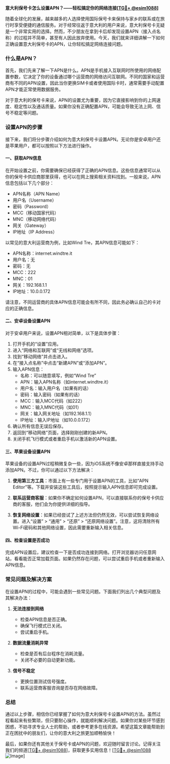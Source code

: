 **意大利保号卡怎么设置APN？——轻松搞定你的网络连接[[TG💪+ @esim1088](https://t.me/s/esim1088)]**

随着全球化的发展，越来越多的人选择使用国际保号卡来保持与家乡的联系或在旅行时享受便捷的通信服务。对于经常往返于意大利的用户来说，意大利保号卡无疑是一个非常实用的选择。然而，不少朋友在拿到卡后却发现设置APN（接入点名称）的过程并不简单，甚至有人因此放弃使用。今天，我们就来详细讲解一下如何正确设置意大利保号卡的APN，让你轻松搞定网络连接问题。

### 什么是APN？

首先，我们先来了解一下APN是什么。APN是手机接入互联网时所使用的网络配置参数，它决定了你的设备通过哪个运营商的网络访问互联网。不同的国家和运营商有不同的APN设置，因此当你更换SIM卡或者使用国际卡时，通常需要手动配置APN才能正常使用数据服务。

对于意大利的保号卡来说，APN的设置尤为重要，因为它直接影响到你的上网速度、稳定性以及通话质量。如果你没有正确配置APN，可能会导致无法上网、信号不稳定等问题。

### 设置APN的步骤

接下来，我们将分步骤介绍如何为意大利保号卡设置APN。无论你是安卓用户还是苹果用户，都可以按照以下方法进行操作。

#### **一、获取APN信息**

在开始设置之前，你需要确保已经获得了正确的APN信息。这些信息通常可以从你的保号卡供应商那里获得，也可以在网上搜索相关资料找到。一般来说，APN信息包括以下几个部分：

- APN名称（APN Name）
- 用户名（Username）
- 密码（Password）
- MCC（移动国家代码）
- MNC（移动网络代码）
- 网关（Gateway）
- IP地址（IP Address）

以常见的意大利运营商为例，比如Wind Tre，其APN信息可能如下：

- APN名称：internet.windtre.it
- 用户名：无
- 密码：无
- MCC：222
- MNC：01
- 网关：192.168.1.1
- IP地址：10.0.0.172

请注意，不同运营商的具体APN信息可能会有所不同，因此务必确认自己的卡对应的正确信息。

#### **二、安卓设备设置APN**

对于安卓用户来说，设置APN相对简单，以下是具体步骤：

1. 打开手机的“设置”应用。
2. 进入“网络和互联网”或“无线和网络”选项。
3. 找到“移动网络”并点击进入。
4. 在“接入点名称”中点击“新建APN”或“添加APN”。
5. 输入APN信息：
   - 名称：可以随意填写，例如“Wind Tre”
   - APN：输入APN名称（如internet.windtre.it）
   - 用户名：输入用户名（如果有的话）
   - 密码：输入密码（如果有的话）
   - MCC：输入MCC代码（如222）
   - MNC：输入MNC代码（如01）
   - 网关：输入网关地址（如192.168.1.1）
   - IP地址：输入IP地址（如10.0.0.172）
6. 确认所有信息无误后保存。
7. 返回到“移动网络”页面，选择刚刚创建的新APN。
8. 关闭手机飞行模式或者重启手机以激活新的APN设置。

#### **三、苹果设备设置APN**

苹果设备的设置APN过程稍微复杂一些，因为iOS系统不像安卓那样直接支持手动添加APN。不过，你可以通过以下方法解决：

1. **使用第三方工具**：市面上有一些专门用于设置APN的工具，比如“APN Editor”等。下载并安装这些工具后，按照提示输入APN信息即可完成设置。
   
2. **联系运营商客服**：如果你不确定如何设置APN，可以直接联系你的保号卡供应商的客服，他们会为你提供详细的指导。

3. **恢复网络设置**：如果已经尝试了上述方法但仍然无效，可以尝试恢复网络设置。进入“设置” > “通用” > “还原” > “还原网络设置”。注意，这将清除所有Wi-Fi密码和其他网络设置，因此需要重新输入相关信息。

#### **四、检查设置是否成功**

完成APN设置后，建议检查一下是否成功连接到网络。打开浏览器访问任意网站，看看能否正常加载页面。如果仍然存在问题，可以尝试重启手机或者重新输入APN信息。

### 常见问题及解决方案

在设置APN的过程中，可能会遇到一些常见问题。下面我们列出几个典型问题及其解决办法：

1. **无法连接到网络**
   - 检查APN信息是否正确。
   - 确保飞行模式已关闭。
   - 尝试重启手机。

2. **数据流量消耗异常**
   - 检查是否有后台程序在消耗流量。
   - 关闭不必要的自动更新功能。

3. **信号不稳定**
   - 更换位置测试信号强度。
   - 联系运营商客服咨询是否存在网络故障。

### 总结

通过以上步骤，相信你已经掌握了如何为意大利保号卡设置APN的方法。虽然过程看起来有些繁琐，但只要耐心操作，就能顺利解决问题。如果你对某些环节感到困惑，不妨寻求专业人士的帮助，或者参考更多在线资源。希望这篇文章能帮助到正在困扰中的朋友们，让你的意大利之旅更加顺畅愉快！

最后，如果你还有其他关于保号卡或APN的问题，欢迎随时留言讨论。记得关注我们的频道[[TG💪+ @esim1088](https://t.me/s/esim1088)]，获取更多实用信息！[[TG💪+ @esim1088](https://t.me/s/esim1088) ![Image](https://i.postimg.cc/4NQfJmqS/Snipaste-2025-05-13-00-14-12.png)]